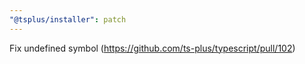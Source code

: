 ```yaml
---
"@tsplus/installer": patch
---
```


Fix undefined symbol (https://github.com/ts-plus/typescript/pull/102)
